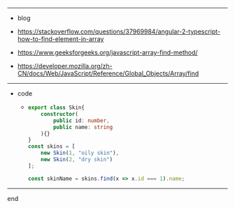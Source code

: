 
---

- blog

- https://stackoverflow.com/questions/37969984/angular-2-typescript-how-to-find-element-in-array
- https://www.geeksforgeeks.org/javascript-array-find-method/
- https://developer.mozilla.org/zh-CN/docs/Web/JavaScript/Reference/Global_Objects/Array/find


---

- code

  - ```typescript
    export class Skin{
        constructor(
            public id: number,
            public name: string
        ){}
    }
    const skins = [
        new Skin(1, "oily skin"), 
        new Skin(2, "dry skin")
    ];
    
    const skinName = skins.find(x => x.id === 1).name;
    
    ```

---

end